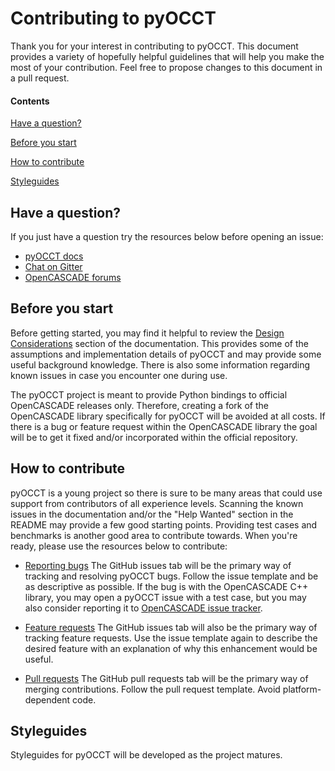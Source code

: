 # Contributing to pyOCCT
Thank you for your interest in contributing to pyOCCT. This document provides
a variety of hopefully helpful guidelines that will help you make the most of
your contribution. Feel free to propose changes to this document in a pull
request.

#### Contents

[Have a question?](#have-a-question?)

[Before you start](#before-you-start)

[How to contribute](#how-to-contribute)

[Styleguides](#styleguides)
 
## Have a question?
If you just have a question try the resources below before opening an issue:
 
* [pyOCCT docs](http://pyocct.readthedocs.io/en/latest/?badge=latest#)
* [Chat on Gitter](https://gitter.im/pyOCCT/Lobby?utm_source=badge&utm_medium=badge&utm_campaign=pr-badge&utm_content=badge)
* [OpenCASCADE forums](https://www.opencascade.com/forums)
 
## Before you start
Before getting started, you may find it helpful to review the
[Design Considerations](http://pyocct.readthedocs.io/en/latest/dev.html#design-considerations)
section of the documentation. This provides some of the assumptions and
implementation details of pyOCCT and may provide some useful background
knowledge. There is also some information regarding known issues in case you
encounter one during use.

The pyOCCT project is meant to provide Python bindings to official OpenCASCADE
releases only. Therefore, creating a fork of the OpenCASCADE library
specifically for pyOCCT will be avoided at all costs. If there is a bug or
feature request within the OpenCASCADE library the goal will be to get it fixed
and/or incorporated within the official repository.   

## How to contribute
pyOCCT is a young project so there is sure to be many areas that could use
support from contributors of all experience levels. Scanning the known issues
in the documentation and/or the "Help Wanted" section in the README may provide
a few good starting points. Providing test cases and benchmarks is another good
area to contribute towards. When you're ready, please use the resources below
to contribute:

* [Reporting bugs](https://github.com/LaughlinResearch/pyOCCT/issues) The
  GitHub issues tab will be the primary way of tracking and resolving pyOCCT
  bugs. Follow the issue template and be as descriptive as possible. If the bug
  is with the OpenCASCADE C++ library, you may open a pyOCCT issue with a test
   case, but you may also consider reporting it to 
  [OpenCASCADE issue tracker](https://tracker.dev.opencascade.org/).
  
* [Feature requests](https://github.com/LaughlinResearch/pyOCCT/issues) The
  GitHub issues tab will also be the primary way of tracking feature requests.
  Use the issue template again to describe the desired feature with an
  explanation of why this enhancement would be useful.
  
* [Pull requests](https://github.com/LaughlinResearch/pyOCCT/pulls) The GitHub
  pull requests tab will be the primary way of merging contributions. Follow
  the pull request template. Avoid platform-dependent code.

## Styleguides
Styleguides for pyOCCT will be developed as the project matures.

